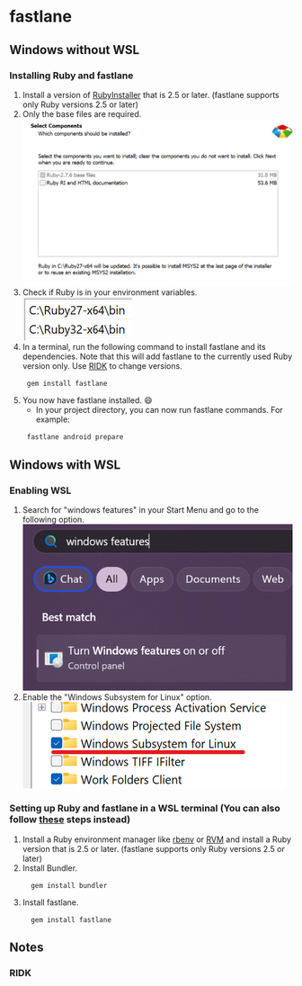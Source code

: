# fastlane
## Windows without WSL
### Installing Ruby and fastlane
1. Install a version of [RubyInstaller](https://rubyinstaller.org/downloads/archives/) that is 2.5 or later. (fastlane supports only Ruby versions 2.5 or later)
2. Only the base files are required. ![](./images/ri-installer.png)
3. Check if Ruby is in your environment variables. ![](images/env.png)
4. In a terminal, run the following command to install fastlane and its dependencies. Note that this will add fastlane to the currently used Ruby version only. Use [RIDK](#ridk) to change versions.
   ```
 	gem install fastlane
5. You now have fastlane installed. 😄
   - In your project directory, you can now run fastlane commands. For example:
   ```
	fastlane android prepare

## Windows with WSL
### Enabling WSL
1. Search for "windows features" in your Start Menu and go to the following option. ![](images/windows-features-search.png)
2. Enable the "Windows Subsystem for Linux" option. ![](images/windows-features.png)
### Setting up Ruby and fastlane in a WSL terminal (You can also follow [these](https://docs.fastlane.tools/getting-started/android/setup/) steps instead)
1. Install a Ruby environment manager like [rbenv](https://github.com/rbenv/rbenv) or [RVM](https://rvm.io/) and install a Ruby version that is 2.5 or later. (fastlane supports only Ruby versions 2.5 or later)
2. Install Bundler.
   ```
	 gem install bundler
3. Install fastlane.
   ```
	 gem install fastlane

## Notes
### RIDK
